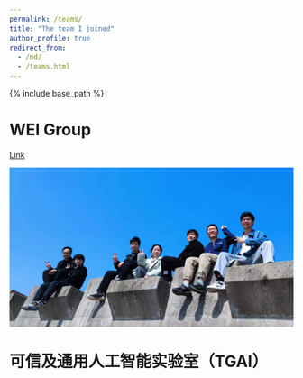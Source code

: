 ```yaml
---
permalink: /teams/
title: "The team I joined"
author_profile: true
redirect_from: 
  - /md/
  - /teams.html
---
```


{% include base_path %}

WEI Group
======
[Link](https://www.labxing.com/lab/2006/members)

<div style="display:flex;justify-content:center;">
   <img src="/images/WEI1.jpg" width="800" alt="Fig" style="margin:auto;">
</div>

可信及通用人工智能实验室（TGAI）
======
